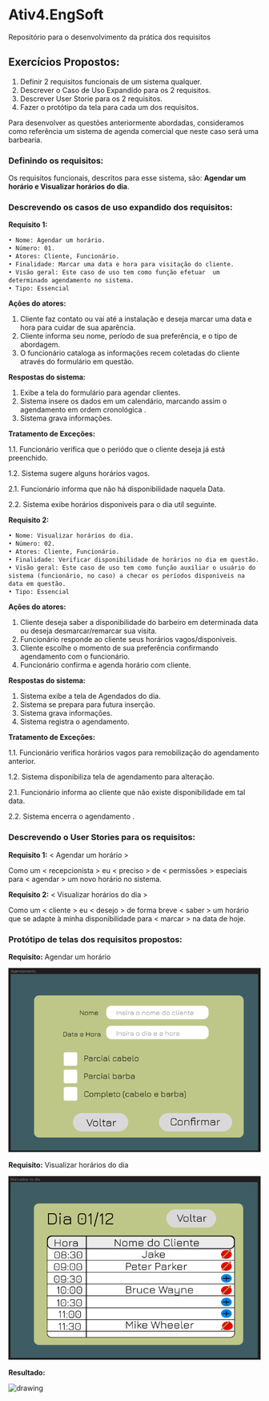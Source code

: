 # Ativ4.EngSoft

Repositório para o desenvolvimento da prática dos requisitos

## Exercícios Propostos:

1. Definir 2 requisitos funcionais de um sistema qualquer.
2. Descrever o Caso de Uso Expandido para os 2 requisitos.
3. Descrever User Storie para os 2 requisitos.
4. Fazer o protótipo da tela para cada um dos requisitos.

Para desenvolver as questões anteriormente abordadas, consideramos como referência um sistema de agenda comercial que neste caso será uma barbearia.

### Definindo os requisitos:

Os requisitos funcionais, descritos para esse sistema, são: **Agendar um horário e Visualizar horários do dia**.

### Descrevendo os casos de uso expandido dos requisitos:

**Requisito 1:**

    • Nome: Agendar um horário.
    • Número: 01.
    • Atores: Cliente, Funcionário.
    • Finalidade: Marcar uma data e hora para visitação do cliente.
    • Visão geral: Este caso de uso tem como função efetuar  um determinado agendamento no sistema.
    • Tipo: Essencial

**Ações do atores:**

1. Cliente faz contato ou vai até a instalação e deseja marcar uma data e hora para cuidar de sua aparência.
2. Cliente informa seu nome, período de sua preferência, e o tipo de abordagem.
3. O funcionário cataloga as informações recem coletadas do cliente através do formulário em questão.

**Respostas do sistema:**

1. Exibe a tela do formulário para agendar clientes.
2. Sistema insere os dados em um calendário, marcando assim o agendamento em ordem cronológica .
3. Sistema grava informações.

**Tratamento de Exceções:**

1.1. Funcionário verifica que o periódo que o cliente deseja já está preenchido.

1.2. Sistema sugere alguns horários vagos.

2.1. Funcionário informa que não há disponibilidade naquela Data.

2.2. Sistema exibe horários disponiveis para o dia utíl seguinte.

**Requisito 2:**

    • Nome: Visualizar horários do dia.
    • Número: 02.
    • Atores: Cliente, Funcionário.
    • Finalidade: Verificar disponibilidade de horários no dia em questão.
    • Visão geral: Este caso de uso tem como função auxiliar o usuário do sistema (funcionário, no caso) a checar os períodos disponiveis na data em questão.
    • Tipo: Essencial

**Ações do atores:**

1. Cliente deseja saber a disponibilidade do barbeiro em determinada data ou deseja desmarcar/remarcar sua visita.
2. Funcionário responde ao cliente seus horários vagos/disponiveis.
3. Cliente escolhe o momento de sua preferência confirmando agendamento com o funcionário.
4. Funcionário confirma e agenda horário com cliente.

**Respostas do sistema:**

1. Sistema exibe a tela de Agendados do dia.
2. Sistema se prepara para futura inserção.
3. Sistema grava informações.
4. Sistema registra o agendamento.

**Tratamento de Exceções:**

1.1. Funcionário verifica horários vagos para remobilização do agendamento anterior.

1.2. Sistema disponibiliza tela de agendamento para alteração.

2.1. Funcionário informa ao cliente que não existe disponibilidade em tal data.

2.2. Sistema encerra o agendamento .

### Descrevendo o User Stories para os requisitos:

**Requisito 1:** < Agendar um horário >

Como um < recepcionista > eu < preciso > de < permissões > especiais para < agendar > um novo horário no sistema.

**Requisito 2:** < Visualizar horários do dia >

Como um < cliente > eu < desejo > de forma breve < saber > um horário que se adapte à minha disponibilidade para < marcar > na data de hoje.

### Protótipo de telas dos requisitos propostos:

**Requisito:** Agendar um horário

<img src="assets/Agendamento.png" alt="drawing" width="600"/>

**Requisito:** Visualizar horários do dia

<img src="assets/marcadosdodia.png" alt="drawing" width="600"/>

**Resultado:**

<img src="assets/animacao.mp4" alt="drawing" width="600"/>
